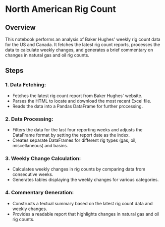 # North American Rig Count

## Overview

This notebook performs an analysis of Baker Hughes' weekly rig count data for the US and Canada. It fetches the latest rig count reports, processes the data to calculate weekly changes, and generates a brief commentary on changes in natural gas and oil rig counts.

## Steps
### 1. Data Fetching:
- Fetches the latest rig count report from Baker Hughes' website.
- Parses the HTML to locate and download the most recent Excel file.
- Reads the data into a Pandas DataFrame for further processing.

### 2. Data Processing:
- Filters the data for the last four reporting weeks and adjusts the DataFrame format by setting the report date as the index.
- Creates separate DataFrames for different rig types (gas, oil, miscellaneous) and basins.

### 3. Weekly Change Calculation:
- Calculates weekly changes in rig counts by comparing data from consecutive weeks.
- Generates tables displaying the weekly changes for various categories.

### 4. Commentary Generation:
- Constructs a textual summary based on the latest rig count data and weekly changes.
- Provides a readable report that highlights changes in natural gas and oil rig counts.

